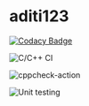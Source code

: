 # aditi123

[![Codacy Badge](https://api.codacy.com/project/badge/Grade/8c87e97d1fcd477d818a9a6109038fd9)](https://app.codacy.com/manual/99002605/aditi123?utm_source=github.com&utm_medium=referral&utm_content=99002605/aditi123&utm_campaign=Badge_Grade_Dashboard)

![C/C++ CI](https://github.com/99002605/aditi123/workflows/C/C++%20CI/badge.svg)

![cppcheck-action](https://github.com/99002605/aditi123/workflows/cppcheck-action/badge.svg)

![Unit testing](https://github.com/99002605/aditi123/workflows/Unit%20testing/badge.svg)
